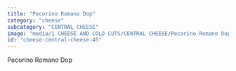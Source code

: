 ```yaml
---
title: "Pecorino Romano Dop"
category: "cheese"
subcategory: "CENTRAL CHEESE"
image: "media/1 CHEESE AND COLD CUTS/CENTRAL CHEESE/Pecorino Romano Dop.jpg"
id: "cheese-central-cheese-45"
---
```


Pecorino Romano Dop
